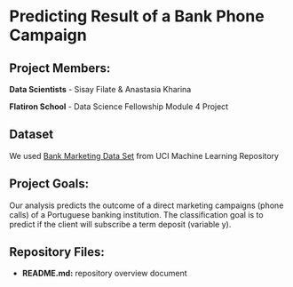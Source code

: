 # Predicting Result of a Bank Phone Campaign 

## Project Members:

**Data Scientists** - Sisay Filate & Anastasia Kharina

**Flatiron School** - Data Science Fellowship Module 4 Project

## Dataset
We used [Bank Marketing Data Set](https://archive.ics.uci.edu/ml/datasets/Bank+Marketing) from UCI Machine Learning Repository

## Project Goals:
Our analysis predicts the outcome of a direct marketing campaigns (phone calls) of a Portuguese banking institution. The classification goal is to predict if the client will subscribe a term deposit (variable y).


## Repository Files:


- **README.md:** repository overview document


